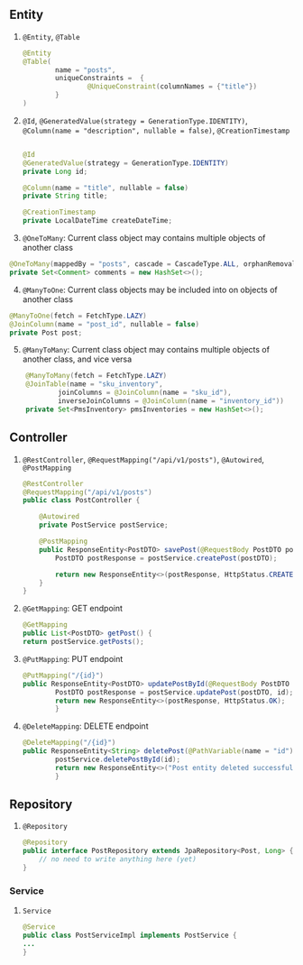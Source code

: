 ## Entity
1. `@Entity`, `@Table`
    ```java
    @Entity
    @Table(
            name = "posts",
            uniqueConstraints =  {
                    @UniqueConstraint(columnNames = {"title"})
            }
    )
    ```
2. `@Id`, `@GeneratedValue(strategy = GenerationType.IDENTITY)`, `@Column(name = "description", nullable = false)`, `@CreationTimestamp`
    ```java
    
    @Id
    @GeneratedValue(strategy = GenerationType.IDENTITY)
    private Long id;
    
    @Column(name = "title", nullable = false)
    private String title;
    
    @CreationTimestamp
    private LocalDateTime createDateTime;
    ```
3. `@OneToMany`: Current class object may contains multiple objects of another class
 ```java
 @OneToMany(mappedBy = "posts", cascade = CascadeType.ALL, orphanRemoval = true)
 private Set<Comment> comments = new HashSet<>();
 ```
4. `@ManyToOne`: Current class objects may be included into on objects of another class
 ```java
 @ManyToOne(fetch = FetchType.LAZY)
 @JoinColumn(name = "post_id", nullable = false)
 private Post post;
 ```
5. `@ManyToMany`: Current class object may contains multiple objects of another class, and vice versa
 ```java
     @ManyToMany(fetch = FetchType.LAZY)
     @JoinTable(name = "sku_inventory",
             joinColumns = @JoinColumn(name = "sku_id"),
             inverseJoinColumns = @JoinColumn(name = "inventory_id"))
     private Set<PmsInventory> pmsInventories = new HashSet<>();
 ```
## Controller
1. `@RestController`, `@RequestMapping("/api/v1/posts")`, `@Autowired`, `@PostMapping`
    ```java
    @RestController
    @RequestMapping("/api/v1/posts")
    public class PostController {
    
        @Autowired
        private PostService postService;
    
        @PostMapping
        public ResponseEntity<PostDTO> savePost(@RequestBody PostDTO postDTO) {
            PostDTO postResponse = postService.createPost(postDTO);
    
            return new ResponseEntity<>(postResponse, HttpStatus.CREATED);
        }
    }
    ```
2. `@GetMapping`: GET endpoint
   ```java
   @GetMapping
   public List<PostDTO> getPost() {
   return postService.getPosts();
   ```
3. `@PutMapping`: PUT endpoint
   ```java
   @PutMapping("/{id}")
   public ResponseEntity<PostDTO> updatePostById(@RequestBody PostDTO postDTO, @PathVariable(name = "id") Long id) {
           PostDTO postResponse = postService.updatePost(postDTO, id);
           return new ResponseEntity<>(postResponse, HttpStatus.OK);
           }
   ```
4. `@DeleteMapping`: DELETE endpoint
   ```java
   @DeleteMapping("/{id}")
   public ResponseEntity<String> deletePost(@PathVariable(name = "id") Long id) {
           postService.deletePostById(id);
           return new ResponseEntity<>("Post entity deleted successfully.", HttpStatus.OK);
           }
   ```
## Repository
1. `@Repository`
    ```java
    @Repository
    public interface PostRepository extends JpaRepository<Post, Long> {
        // no need to write anything here (yet)
    }
    ```
   
### Service
1. `Service`
   ```java
   @Service
   public class PostServiceImpl implements PostService {
   ...
   }
   ```
